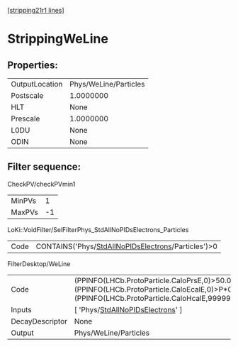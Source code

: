 [[stripping21r1 lines]](./stripping21r1-index)

# StrippingWeLine

## Properties:

|                |                       |
|----------------|-----------------------|
| OutputLocation | Phys/WeLine/Particles |
| Postscale      | 1.0000000             |
| HLT            | None                  |
| Prescale       | 1.0000000             |
| L0DU           | None                  |
| ODIN           | None                  |

## Filter sequence:

CheckPV/checkPVmin1

|        |     |
|--------|-----|
| MinPVs | 1   |
| MaxPVs | -1  |

LoKi::VoidFilter/SelFilterPhys_StdAllNoPIDsElectrons_Particles

|      |                                                                                                              |
|------|--------------------------------------------------------------------------------------------------------------|
| Code | CONTAINS('Phys/[StdAllNoPIDsElectrons](./stripping21r1-commonparticles-stdallnopidselectrons)/Particles')\>0 |

FilterDesktop/WeLine

|                 |                                                                                                                                                          |
|-----------------|----------------------------------------------------------------------------------------------------------------------------------------------------------|
| Code            | (PPINFO(LHCb.ProtoParticle.CaloPrsE,0)\>50.0) & (PPINFO(LHCb.ProtoParticle.CaloEcalE,0)\>P\*0.1) & (PPINFO(LHCb.ProtoParticle.CaloHcalE,99999)20.0\*GeV) |
| Inputs          | [ 'Phys/[StdAllNoPIDsElectrons](./stripping21r1-commonparticles-stdallnopidselectrons)' ]                                                              |
| DecayDescriptor | None                                                                                                                                                     |
| Output          | Phys/WeLine/Particles                                                                                                                                    |
